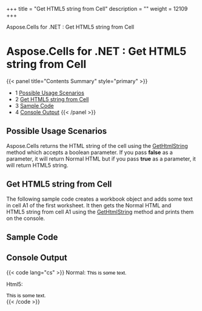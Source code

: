 +++
title = "Get HTML5 string from Cell" 
description = "" 
weight = 12109 
+++

Aspose.Cells for .NET : Get HTML5 string from Cell  

# Aspose.Cells for .NET : Get HTML5 string from Cell


{{< panel title="Contents Summary" style="primary" >}}
*   1 [Possible Usage Scenarios](#GetHTML5stringfromCell-PossibleUsageScenarios)
*   2 [Get HTML5 string from Cell](#GetHTML5stringfromCell-GetHTML5stringfromCell)
*   3 [Sample Code](#GetHTML5stringfromCell-SampleCode)
*   4 [Console Output](#GetHTML5stringfromCell-ConsoleOutput)
{{< /panel >}}
 

## Possible Usage Scenarios

Aspose.Cells returns the HTML string of the cell using the [GetHtmlString](https://apireference.aspose.com/net/cells/aspose.cells/cell/methods/gethtmlstring) method which accepts a boolean parameter. If you pass **false** as a parameter, it will return Normal HTML but if you pass **true** as a parameter, it will return HTML5 string.

## Get HTML5 string from Cell

The following sample code creates a workbook object and adds some text in cell A1 of the first worksheet. It then gets the Normal HTML and HTML5 string from cell A1 using the [GetHtmlString](https://apireference.aspose.com/net/cells/aspose.cells/cell/methods/gethtmlstring) method and prints them on the console.

## Sample Code

## Console Output

{{< code lang="cs" >}}
Normal:
<Font Style="FONT-FAMILY: Arial;FONT-SIZE: 10pt;COLOR: #000000;">This is some text.</Font>

Html5:
<div Style="FONT-FAMILY: Arial;FONT-SIZE: 10pt;COLOR: #000000;">This is some text.</div>
{{< /code >}}

